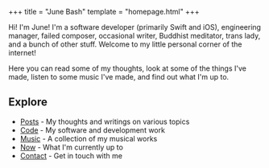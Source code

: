 +++
title = "June Bash"
template = "homepage.html"
+++

Hi! I'm June! I'm a software developer (primarily Swift and iOS), engineering manager, failed composer, occasional writer, Buddhist meditator, trans lady, and a bunch of other stuff. Welcome to my little personal corner of the internet!

Here you can read some of my thoughts, look at some of the things I've made, listen to some music I've made, and find out what I'm up to.

## Explore

- [Posts](/posts/) - My thoughts and writings on various topics
- [Code](/code/) - My software and development work
- [Music](/music/) - A collection of my musical works
- [Now](/now/) - What I'm currently up to
- <a href="#" id="contact-link">Contact</a> - Get in touch with me

